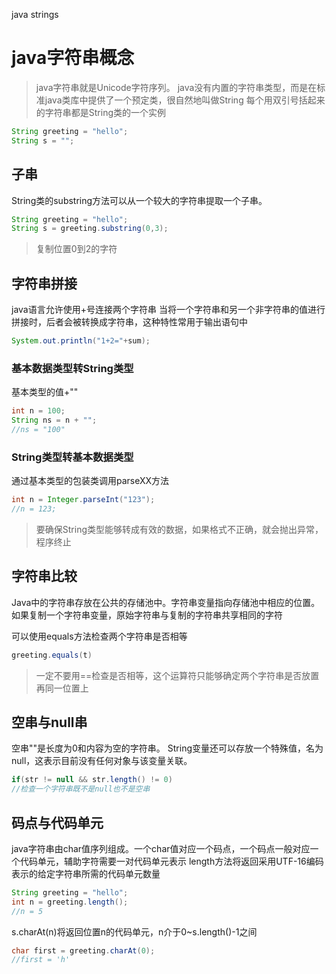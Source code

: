 java strings

# java字符串概念
>java字符串就是Unicode字符序列。
java没有内置的字符串类型，而是在标准java类库中提供了一个预定类，很自然地叫做String
每个用双引号括起来的字符串都是String类的一个实例

```java
String greeting = "hello";
String s = "";
```
## 子串
String类的substring方法可以从一个较大的字符串提取一个子串。
```java
String greeting = "hello";
String s = greeting.substring(0,3);
```
>复制位置0到2的字符

## 字符串拼接
java语言允许使用+号连接两个字符串
当将一个字符串和另一个非字符串的值进行拼接时，后者会被转换成字符串，这种特性常用于输出语句中
```java
System.out.println("1+2="+sum);
```
### 基本数据类型转String类型
基本类型的值+""
```java
int n = 100;
String ns = n + "";
//ns = "100"
```

### String类型转基本数据类型
通过基本类型的包装类调用parseXX方法
```java
int n = Integer.parseInt("123");
//n = 123;
```
>要确保String类型能够转成有效的数据，如果格式不正确，就会抛出异常，程序终止

## 字符串比较
Java中的字符串存放在公共的存储池中。字符串变量指向存储池中相应的位置。如果复制一个字符串变量，原始字符串与复制的字符串共享相同的字符

可以使用equals方法检查两个字符串是否相等
```java
greeting.equals(t)
```
>一定不要用==检查是否相等，这个运算符只能够确定两个字符串是否放置再同一位置上
## 空串与null串
空串""是长度为0和内容为空的字符串。
String变量还可以存放一个特殊值，名为null，这表示目前没有任何对象与该变量关联。
```java
if(str != null && str.length() != 0)
//检查一个字符串既不是null也不是空串
```

## 码点与代码单元
java字符串由char值序列组成。一个char值对应一个码点，一个码点一般对应一个代码单元，辅助字符需要一对代码单元表示
length方法将返回采用UTF-16编码表示的给定字符串所需的代码单元数量
```java
String greeting = "hello";
int n = greeting.length();
//n = 5
```
s.charAt(n)将返回位置n的代码单元，n介于0~s.length()-1之间
```java
char first = greeting.charAt(0);
//first = 'h'
```
